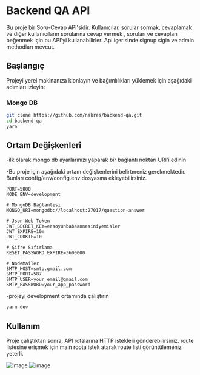 # Backend QA API

Bu proje bir Soru-Cevap API'sidir. Kullanıcılar, sorular sormak, cevaplamak ve diğer kullanıcıların sorularına cevap vermek , soruları ve cevapları beğenmek için bu API'yi kullanabilirler.
Api içerisinde signup sigin ve admin methodları mevcut.

## Başlangıç

Projeyi yerel makinanıza klonlayın ve bağımlılıkları yüklemek için aşağıdaki adımları izleyin:

### Mongo DB

```bash
git clone https://github.com/nakres/backend-qa.git
cd backend-qa
yarn
```

## Ortam Değişkenleri

 -ilk olarak mongo db ayarlarınızı yaparak bir bağlantı noktarı URl'i edinin
 
 -Bu proje için aşağıdaki ortam değişkenlerini belirtmeniz gerekmektedir. Bunları config/env/config.env dosyasına ekleyebilirsiniz.
```env
PORT=5000
NODE_ENV=development

# MongoDB Bağlantısı
MONGO_URI=mongodb://localhost:27017/question-answer

# Json Web Token
JWT_SECRET_KEY=ersoyunbabaannesiniyemisler
JWT_EXPIRE=10m
JWT_COOKIE=10

# Şifre Sıfırlama
RESET_PASSWORD_EXPIRE=3600000

# NodeMailer
SMTP_HOST=smtp.gmail.com
SMTP_PORT=587
SMTP_USER=your_email@gmail.com
SMTP_PASSWORD=your_app_password
```

 -projeyi development ortamında çalıştırın
```bash
yarn dev
```

## Kullanım

Proje çalıştıktan sonra, API rotalarına HTTP istekleri gönderebilirsiniz. route listesine erişmek için main roota istek atarak route listi görüntülemeniz yeterli.

![image](https://github.com/NNakreSS/question-answer-backend/assets/87872407/2084647e-0a53-4bd6-b906-4dc46d1861e8)
![image](https://github.com/NNakreSS/question-answer-backend/assets/87872407/886e7ea7-e962-42f3-b8f1-6df95e3ebca3)
